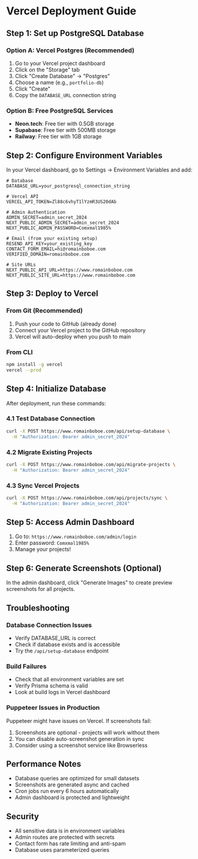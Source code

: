 # Vercel Deployment Guide

## Step 1: Set up PostgreSQL Database

### Option A: Vercel Postgres (Recommended)
1. Go to your Vercel project dashboard
2. Click on the "Storage" tab
3. Click "Create Database" → "Postgres"
4. Choose a name (e.g., `portfolio-db`)
5. Click "Create"
6. Copy the `DATABASE_URL` connection string

### Option B: Free PostgreSQL Services
- **Neon.tech**: Free tier with 0.5GB storage
- **Supabase**: Free tier with 500MB storage
- **Railway**: Free tier with 1GB storage

## Step 2: Configure Environment Variables

In your Vercel dashboard, go to Settings → Environment Variables and add:

```
# Database
DATABASE_URL=your_postgresql_connection_string

# Vercel API
VERCEL_API_TOKEN=Zl88c6vhyT1lYzmR3US20dAb

# Admin Authentication
ADMIN_SECRET=admin_secret_2024
NEXT_PUBLIC_ADMIN_SECRET=admin_secret_2024
NEXT_PUBLIC_ADMIN_PASSWORD=Comxmal1985%

# Email (from your existing setup)
RESEND_API_KEY=your_existing_key
CONTACT_FORM_EMAIL=hi@romainboboe.com
VERIFIED_DOMAIN=romainboboe.com

# Site URLs
NEXT_PUBLIC_API_URL=https://www.romainboboe.com
NEXT_PUBLIC_SITE_URL=https://www.romainboboe.com
```

## Step 3: Deploy to Vercel

### From Git (Recommended)
1. Push your code to GitHub (already done)
2. Connect your Vercel project to the GitHub repository
3. Vercel will auto-deploy when you push to main

### From CLI
```bash
npm install -g vercel
vercel --prod
```

## Step 4: Initialize Database

After deployment, run these commands:

### 4.1 Test Database Connection
```bash
curl -X POST https://www.romainboboe.com/api/setup-database \
  -H "Authorization: Bearer admin_secret_2024"
```

### 4.2 Migrate Existing Projects
```bash
curl -X POST https://www.romainboboe.com/api/migrate-projects \
  -H "Authorization: Bearer admin_secret_2024"
```

### 4.3 Sync Vercel Projects
```bash
curl -X POST https://www.romainboboe.com/api/projects/sync \
  -H "Authorization: Bearer admin_secret_2024"
```

## Step 5: Access Admin Dashboard

1. Go to: `https://www.romainboboe.com/admin/login`
2. Enter password: `Comxmal1985%`
3. Manage your projects!

## Step 6: Generate Screenshots (Optional)

In the admin dashboard, click "Generate Images" to create preview screenshots for all projects.

## Troubleshooting

### Database Connection Issues
- Verify DATABASE_URL is correct
- Check if database exists and is accessible
- Try the `/api/setup-database` endpoint

### Build Failures
- Check that all environment variables are set
- Verify Prisma schema is valid
- Look at build logs in Vercel dashboard

### Puppeteer Issues in Production
Puppeteer might have issues on Vercel. If screenshots fail:
1. Screenshots are optional - projects will work without them
2. You can disable auto-screenshot generation in sync
3. Consider using a screenshot service like Browserless

## Performance Notes

- Database queries are optimized for small datasets
- Screenshots are generated async and cached
- Cron jobs run every 6 hours automatically
- Admin dashboard is protected and lightweight

## Security

- All sensitive data is in environment variables
- Admin routes are protected with secrets
- Contact form has rate limiting and anti-spam
- Database uses parameterized queries